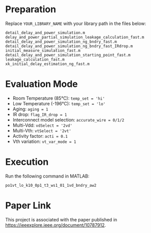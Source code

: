 # Preparation
Replace `YOUR_LIBRARY_NAME` with your library path in the files below:

    detail_delay_and_power_simulation.m
    delay_and_power_partial_simulation_leakage_calculation_fast.m
    detail_delay_and_power_simulation_ng_bndry_fast.m
    detail_delay_and_power_simulation_ng_bndry_fast_IRdrop.m
    initial_measure_simulation_fast.m
    detail_delay_and_power_simulation_starting_point_fast.m
    leakage_calculation_fast.m
    xk_initial_delay_estimation_ng_fast.m


# Evaluation Mode
- Room Temperature (85℃): `temp_set = 'hi'`
- Low Temperature (-196℃): `temp_set = 'lo'`
- Aging: `aging = 1`
- IR drop: `flag_IR_drop = 1`
- Interconnect model selection: `accurate_wire = 0/1/2`
- Multi-Vdd: `vdSelect = '2vd'`
- Multi-Vth: `vtSelect = '2vt'`
- Activity factor: `acti = 0.1`
- Vth variation: `vt_var_mode = 1`


# Execution

Run the following command in MATLAB:

    po1vt_lo_k10_0p1_t3_ws1_01_1vd_bndry_aw2

# Paper Link
This project is associated with the paper published in https://ieeexplore.ieee.org/document/10787912.

